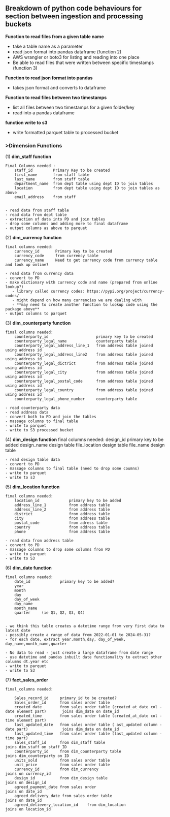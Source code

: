 <h2> Breakdown of python code behaviours for section between ingestion and processing buckets</h2>

**Function to read files from a given table name**
- take a table name as a parameter
- read json format into pandas dataframe (function 2) 
- AWS wrangler or boto3 for listing and reading into one place
- Be able to read files that were written between specific timestamps (function 3)
    

 **Function to read json format into pandas**
  - takes json format and converts to dataframe

**Function to read files between two timestamps**
- list all files between two timestamps for a given folder/key
- read into a pandas dataframe


**function write to s3** 
 - write formatted parquet table to processed bucket

<h3>>Dimension Functions</h3>

(1) **dim_staff function**

    Final Columns needed :  
        staff_id         Primary Key to be created
        first_name       from staff table
        last_name        from staff table
        department_name  from dept table using dept ID to join tables
        location         from dept table using dept ID to join tables as above
        email_address    from staff


    - read data from staff table
    - read data from dept table
    - extraction of data into PD and join tables
    - drop some columns and adding more to final dataframe
    - output columns as above to parquet


(2) **dim_currency function**

    final columns needed:  
        currency_id       Primary key to be created
        currency_code     from currency table
        currency_name     Need to get currency code from currency table and look up online?

    - read data from currency data
    - convert to PD
    - make dictionary with currency code and name (prepared from online lookup?)
       - library called currency codes: https://pypi.org/project/currency-codes/
       - might depend on how many currencies we are dealing with
       - **may need to create another function to lookup code using the package above**
    - output columns to parquet


(3) **dim_counterparty function**

    final columns needed:
        counterparty_id                     primary key to be created
        counterparty_legal_name             counterparty table
        counterparty_legal_address_line_1   from address table joined using address id
        counterparty_legal_address_line2    from address table joined using address id
        counterparty_legal_dictrict         from address table joined using address id
        counterparty_legal_city             from address table joined using address id
        counterparty_legal_postal_code      from address table joined using address id
        counterparty_legal_country          from address table joined using address id
        counterparty_legal_phone_number     counterparty table

    - read counterparty data
    - read address data
    - convert both to PD and join the tables
    - massage columns to final table
    - write to parquet
    - write to S3 processed bucket


(4) **dim_design function**
    final columns needed:
        design_id               primary key to be added
        design_name             design table
        file_location           design table
        file_name               design table

    - read design table data
    - convert to PD
    - massage columns to final table (need to drop some coumns)
    - write to parquet
    - write to s3

(5) **dim_location function**

    final columns needed:
        location_id             primary key to be added
        address_line_1          from address table
        address_line_2          from address table
        district                from address table
        city                    from address table
        postal_code             from adress table
        country                 from address table
        phone                   from address table

    - read data from address table
    - convert to PD
    - massage columns to drop some columns from PD
    - write to parquet
    - write to S3

(6) **dim_date function**

    final columns needed:
        date_id             primary key to be added?
        year                
        month
        day
        day_of_week
        day_name
        month_name
        quarter     (ie Q1, Q2, Q3, Q4)


    - we think this table creates a datetime range from very first data to latest date
    - possibly create a range of data from 2022-01-01 to 2024-05-31? 
    - for each date, extract year.month,day, day_of_week, day_name,month_name,quarter

    - No data to read - just create a large dataframe from date range
    - use datetime and pandas inbuilt date functionality to extract other columns dt.year etc
    - write to parquet
    - write to S3

(7)  **fact_sales_order**

    final_columns needed:

        Sales_record_id     primary id to be created? 
        Sales_order_id      from sales order table
        created_date        from sales order table (created_at_date col - date element part)       joins dim_date on date_id
        created_time        from sales order table (created_at_date col - time element part)        
        last_updated_date   from sales order table ( ast_updated column - date part)               joins dim_date on date_id
        last_updated_time   from sales order table (last_updated column - time part)
        sales_staff_id      from dim_staff table                                                   joins dim_staff on staff ID
        counterparty_id     from dim_counterparty table                                            joins dim_counterparty on ID
        units_sold          from sales order table
        unit_price          from sales order table
        currency_id         from dim_currency                                                      joins on currency_id
        design_id           from dim_design table                                                  joins on design_id
        agreed_payment_date from sales order                                                       joins on date_id
        agreed_delivery_date from sales order table                                                joins on date_id
        agreed_delievery_location_id    from dim_location                                          joins on location_id